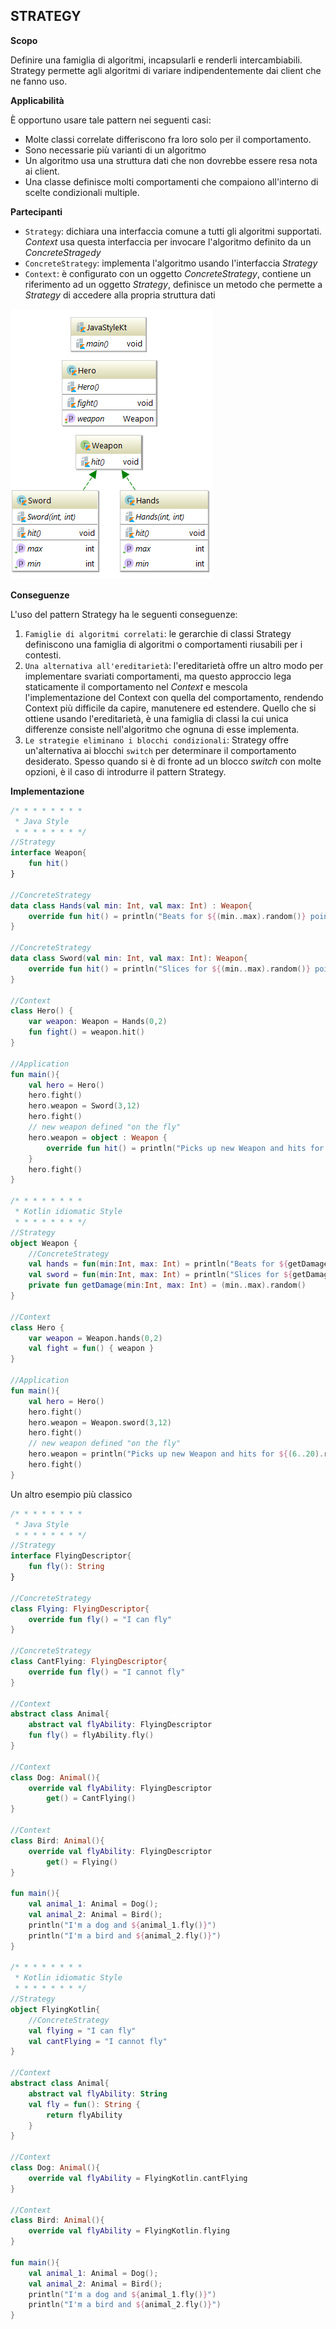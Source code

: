 ## STRATEGY

**Scopo**

Definire una famiglia di algoritmi, incapsularli e renderli intercambiabili.
Strategy permette agli algoritmi di variare indipendentemente dai client che ne fanno uso.

**Applicabilità**

È opportuno usare tale pattern nei seguenti casi:
* Molte classi correlate differiscono fra loro solo per il comportamento.
* Sono necessarie più varianti di un algoritmo
* Un algoritmo usa una struttura dati che non dovrebbe essere resa nota ai client.
* Una classe definisce molti comportamenti che compaiono all'interno di scelte condizionali multiple.

**Partecipanti**

* `Strategy`: dichiara una interfaccia comune a tutti gli algoritmi supportati. *Context* usa 
questa interfaccia per invocare l'algoritmo definito da un *ConcreteStragedy*
* `ConcreteStrategy`: implementa l'algoritmo usando l'interfaccia *Strategy*
* `Context`:  è configurato con un oggetto *ConcreteStrategy*, contiene un riferimento ad un oggetto *Strategy*,
definisce un metodo che permette a *Strategy* di accedere alla propria struttura dati

![strategy](../resources/strategy.png)

**Conseguenze**

L'uso del pattern Strategy ha le seguenti conseguenze:
1. `Famiglie di algoritmi correlati`: le gerarchie di classi Strategy definiscono una
famiglia di algoritmi o comportamenti riusabili per i contesti.
2. `Una alternativa all'ereditarietà`: l'ereditarietà offre un altro modo per implementare svariati
comportamenti, ma questo approccio lega staticamente il comportamento nel *Context* e mescola
l'implementazione del Context con quella del comportamento, rendendo Context più difficile da
capire, manutenere ed estendere. Quello che si ottiene usando l'ereditarietà, è una famiglia
di classi la cui unica differenze consiste nell'algoritmo che ognuna di esse implementa.
3. `Le strategie eliminano i blocchi condizionali`: Strategy offre un'alternativa ai blocchi `switch`
per determinare il comportamento desiderato. Spesso quando si è di fronte ad un blocco *switch*
con molte opzioni, è il caso di introdurre il pattern Strategy.

**Implementazione**

```kotlin
/* * * * * * * *
 * Java Style
 * * * * * * * */
//Strategy
interface Weapon{
    fun hit()
}

//ConcreteStrategy
data class Hands(val min: Int, val max: Int) : Weapon{
    override fun hit() = println("Beats for ${(min..max).random()} points")
}

//ConcreteStrategy
data class Sword(val min: Int, val max: Int): Weapon{
    override fun hit() = println("Slices for ${(min..max).random()} points")
}

//Context
class Hero() {
    var weapon: Weapon = Hands(0,2)
    fun fight() = weapon.hit()
}

//Application
fun main(){
    val hero = Hero()
    hero.fight()
    hero.weapon = Sword(3,12)
    hero.fight()
    // new weapon defined "on the fly"
    hero.weapon = object : Weapon {
        override fun hit() = println("Picks up new Weapon and hits for ${(6..20).random()} points")
    }
    hero.fight()
}

/* * * * * * * *
 * Kotlin idiomatic Style
 * * * * * * * */
//Strategy
object Weapon {
    //ConcreteStrategy
    val hands = fun(min:Int, max: Int) = println("Beats for ${getDamage(min,max)} points")
    val sword = fun(min:Int, max: Int) = println("Slices for ${getDamage(min,max)} points")
    private fun getDamage(min:Int, max: Int) = (min..max).random()
}

//Context
class Hero {
    var weapon = Weapon.hands(0,2)
    val fight = fun() { weapon }
}

//Application
fun main(){
    val hero = Hero()
    hero.fight()
    hero.weapon = Weapon.sword(3,12)
    hero.fight()
    // new weapon defined "on the fly"
    hero.weapon = println("Picks up new Weapon and hits for ${(6..20).random()} points")
    hero.fight()
}
```

Un altro esempio più classico

```kotlin
/* * * * * * * *
 * Java Style
 * * * * * * * */
//Strategy
interface FlyingDescriptor{
    fun fly(): String
}

//ConcreteStrategy
class Flying: FlyingDescriptor{
    override fun fly() = "I can fly"
}

//ConcreteStrategy
class CantFlying: FlyingDescriptor{
    override fun fly() = "I cannot fly"
}

//Context
abstract class Animal{
    abstract val flyAbility: FlyingDescriptor
    fun fly() = flyAbility.fly()
}

//Context
class Dog: Animal(){
    override val flyAbility: FlyingDescriptor
        get() = CantFlying()
}

//Context
class Bird: Animal(){
    override val flyAbility: FlyingDescriptor
        get() = Flying()
}

fun main(){
    val animal_1: Animal = Dog();
    val animal_2: Animal = Bird();
    println("I'm a dog and ${animal_1.fly()}")
    println("I'm a bird and ${animal_2.fly()}")
}

/* * * * * * * *
 * Kotlin idiomatic Style
 * * * * * * * */
//Strategy
object FlyingKotlin{
    //ConcreteStrategy
    val flying = "I can fly"
    val cantFlying = "I cannot fly"
}

//Context
abstract class Animal{
    abstract val flyAbility: String
    val fly = fun(): String {
        return flyAbility
    }
}

//Context
class Dog: Animal(){
    override val flyAbility = FlyingKotlin.cantFlying
}

//Context
class Bird: Animal(){
    override val flyAbility = FlyingKotlin.flying
}

fun main(){
    val animal_1: Animal = Dog();
    val animal_2: Animal = Bird();
    println("I'm a dog and ${animal_1.fly()}")
    println("I'm a bird and ${animal_2.fly()}")
}
```
